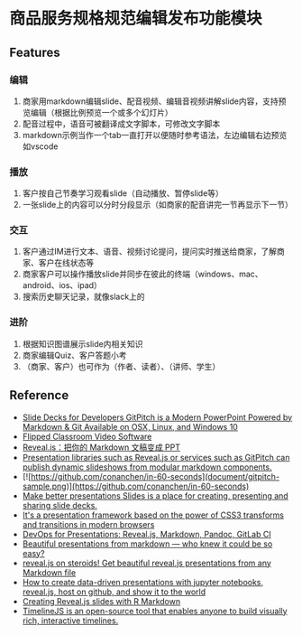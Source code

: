 # 商品服务规格规范编辑发布功能模块

## Features

### 编辑
1. 商家用markdown编辑slide、配音视频、编辑音视频讲解slide内容，支持预览编辑（根据比例预览一个或多个幻灯片）
1. 配音过程中，语音可被翻译成文字脚本，可修改文字脚本
1. markdown示例当作一个tab一直打开以便随时参考语法，左边编辑右边预览如vscode

### 播放
1. 客户按自己节奏学习观看slide（自动播放、暂停slide等）
1. 一张slide上的内容可以分时分段显示（如商家的配音讲完一节再显示下一节）

### 交互
1. 客户通过IM进行文本、语音、视频讨论提问，提问实时推送给商家，了解商家、客户在线状态等
1. 商家客户可以操作播放slide并同步在彼此的终端（windows、mac、android、ios、ipad）
1. 搜索历史聊天记录，就像slack上的

### 进阶
1. 根据知识图谱展示slide内相关知识
1. 商家编辑Quiz、客户答题小考
1. （商家、客户）也可作为（作者、读者）、（讲师、学生）

## Reference
- [Slide Decks for Developers GitPitch is a Modern PowerPoint Powered by Markdown & Git Available on OSX, Linux, and Windows 10](https://gitpitch.com/)
- [Flipped Classroom Video Software](https://www.panopto.com/panopto-for-education/flipped-classroom/)
- [Reveal.js：把你的 Markdown 文稿变成 PPT](https://sspai.com/post/40657)
- [Presentation libraries such as Reveal.js or services such as GitPitch can publish dynamic slideshows from modular markdown components.](https://gitpitch.com/)
- [![https://github.com/conanchen/in-60-seconds](document/gitpitch-sample.png)](https://github.com/conanchen/in-60-seconds)
- [Make better presentations Slides is a place for creating, presenting and sharing slide decks.](https://slides.com/)
- [It's a presentation framework based on the power of CSS3 transforms and transitions in modern browsers](https://github.com/impress/impress.js/)
- [DevOps for Presentations: Reveal.js, Markdown, Pandoc, GitLab CI](https://medium.com/isovera/devops-for-presentations-reveal-js-markdown-pandoc-gitlab-ci-34d07d2c1011)
- [Beautiful presentations from markdown — who knew it could be so easy?](https://medium.com/@mandieq/beautiful-presentations-from-markdown-who-knew-it-could-be-so-easy-d279aa7f787a)
- [reveal.js on steroids! Get beautiful reveal.js presentations from any Markdown file](https://github.com/webpro/reveal-md)
- [How to create data-driven presentations with jupyter notebooks, reveal.js, host on github, and show it to the world](https://towardsdatascience.com/how-to-create-data-driven-presentations-with-jupyter-notebooks-reveal-js-e7a42a1fb7d7)
- [Creating Reveal.js slides with R Markdown](http://www.jenniferbradham.org/post/reveal_js_markdown/)
- [TimelineJS is an open-source tool that enables anyone to build visually rich, interactive timelines. ](https://timeline.knightlab.com/)